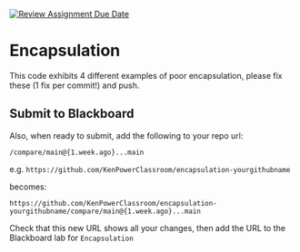 [![Review Assignment Due Date](https://classroom.github.com/assets/deadline-readme-button-22041afd0340ce965d47ae6ef1cefeee28c7c493a6346c4f15d667ab976d596c.svg)](https://classroom.github.com/a/-ZJqAWa_)
# Encapsulation

This code exhibits 4 different examples of poor encapsulation, please fix these (1 fix per commit!) and push. 

## Submit to Blackboard

Also, when ready to submit, add the following to your repo url:

`/compare/main@{1.week.ago}...main`

e.g. `https://github.com/KenPowerClassroom/encapsulation-yourgithubname` 

becomes:

`https://github.com/KenPowerClassroom/encapsulation-yourgithubname/compare/main@{1.week.ago}...main`

Check that this new URL shows all your changes, then add the URL to the  Blackboard lab for `Encapsulation`
